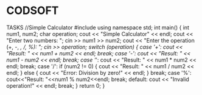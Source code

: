 # CODSOFT
TASKS
//Simple Calculator
#include <iostream>
using namespace std;
int main() {
    int num1, num2;
    char operation;
    cout << "Simple Calculator" << endl;
    cout << "Enter two numbers: ";
    cin >> num1 >> num2;
    cout << "Enter the operation (+, -, *, /, %): ";
    cin >> operation;
    switch (operation) {
        case '+':
            cout << "Result: " << num1 + num2 << endl;
            break;
        case '-':
            cout << "Result: " << num1 - num2 << endl;
            break;
        case '*':
            cout << "Result: " << num1 * num2 << endl;
            break;
        case '/':
            if (num2 != 0) {
                cout << "Result: " << num1 / num2 << endl;
            } else {
                cout << "Error: Division by zero!" << endl;
            }
            break;
        case '%':
            cout<<"Result: "<<num1 % num2<<endl;
            break;
        default:
            cout << "Invalid operation!" << endl;
            break;
    }
    return 0;
}
